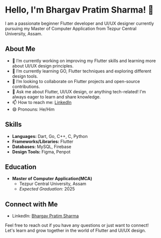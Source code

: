 # Hello, I'm Bhargav Pratim Sharma! 👋

I am a passionate beginner Flutter developer and UI/UX designer currently pursuing my Master of Computer Application from Tezpur Central University, Assam.

## About Me

- 🔭 I’m currently working on improving my Flutter skills and learning more about UI/UX design principles.
- 🌱 I’m currently learning GO, Flutter techniques and exploring different design tools.
- 👯 I’m looking to collaborate on Flutter projects and open-source contributions.
- 💬 Ask me about Flutter, UI/UX design, or anything tech-related! I'm always eager to learn and share knowledge.
- 📫 How to reach me: [LinkedIn](https://www.linkedin.com/in/bhargav1131/)
- 😄 Pronouns: He/Him

## Skills

- **Languages:** Dart, Go, C++, C, Python
- **Frameworks/Libraries:** Flutter
- **Databases:** MySQL, Firebase
- **Design Tools:** Figma, Penpot


## Education

- **Master of Computer Application(MCA)**
  - Tezpur Central University, Assam
  - _Expected Graduation:_ 2025

## Connect with Me

- LinkedIn: [Bhargav Pratim Sharma](https://www.linkedin.com/in/bhargav1131/)

Feel free to reach out if you have any questions or just want to connect! Let's learn and grow together in the world of Flutter and UI/UX design.
